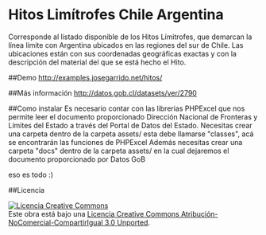 Hitos Limítrofes Chile Argentina
==============================================

Corresponde al listado disponible de los Hitos Límitrofes, que demarcan la línea límite con Argentina ubicados en las regiones del sur de Chile. Las ubicaciones están con sus coordenadas geográficas exactas y con la descripción del material del que se está hecho el Hito. 

##Demo
http://examples.josegarrido.net/hitos/

##Más información
http://datos.gob.cl/datasets/ver/2790

##Como instalar
Es necesario contar con las librerias PHPExcel que nos permite leer el documento proporcionado Dirección Nacional de Fronteras y Límites del Estado a través del Portal de Datos del Estado.
Necesitas crear una carpeta dentro de la carpeta assets/ esta debe llamarse "classes", acá se encontrarán las funciones de PHPExcel
Además necesitas crear una carpeta "docs" dentro de la carpeta assets/ en la cual dejaremos el documento proporcionado por Datos GoB

eso es todo :)

##Licencia

<a rel="license" href="http://creativecommons.org/licenses/by-nc-sa/3.0/deed.es_CL"><img alt="Licencia Creative Commons" style="border-width:0" src="http://i.creativecommons.org/l/by-nc-sa/3.0/88x31.png" /></a><br />Este obra está bajo una <a rel="license" href="http://creativecommons.org/licenses/by-nc-sa/3.0/deed.es_CL">Licencia Creative Commons Atribución-NoComercial-CompartirIgual 3.0 Unported</a>.
